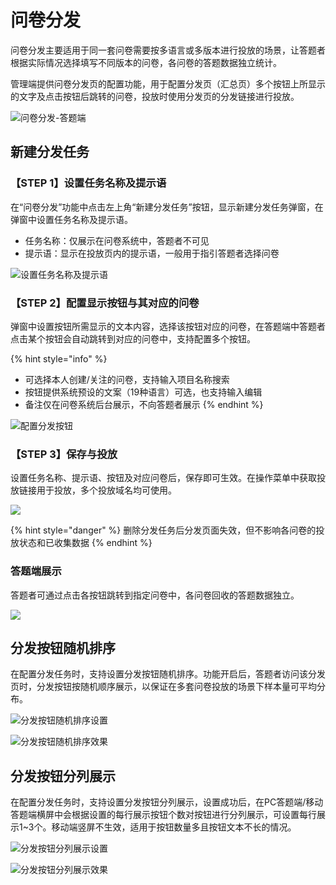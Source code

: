 # 问卷分发

问卷分发主要适用于同一套问卷需要按多语言或多版本进行投放的场景，让答题者根据实际情况选择填写不同版本的问卷，各问卷的答题数据独立统计。

管理端提供问卷分发页的配置功能，用于配置分发页（汇总页）多个按钮上所显示的文字及点击按钮后跳转的问卷，投放时使用分发页的分发链接进行投放。

![问卷分发-答题端](<../.gitbook/assets/image (239).png>)

## 新建分发任务

### 【STEP 1】设置任务名称及提示语

在“问卷分发”功能中点击左上角“新建分发任务”按钮，显示新建分发任务弹窗，在弹窗中设置任务名称及提示语。

* 任务名称：仅展示在问卷系统中，答题者不可见
* 提示语：显示在投放页内的提示语，一般用于指引答题者选择问卷

![设置任务名称及提示语](<../.gitbook/assets/image (793).png>)

### 【STEP 2】配置显示按钮与其对应的问卷

弹窗中设置按钮所需显示的文本内容，选择该按钮对应的问卷，在答题端中答题者点击某个按钮会自动跳转到对应的问卷中，支持配置多个按钮。

{% hint style="info" %}
* 可选择本人创建/关注的问卷，支持输入项目名称搜索
* 按钮提供系统预设的文案（19种语言）可选，也支持输入编辑
* 备注仅在问卷系统后台展示，不向答题者展示
{% endhint %}

![配置分发按钮](<../.gitbook/assets/image (492).png>)

### 【STEP 3】保存与投放

设置任务名称、提示语、按钮及对应问卷后，保存即可生效。在操作菜单中获取投放链接用于投放，多个投放域名均可使用。

![](<../.gitbook/assets/image (554).png>)

{% hint style="danger" %}
删除分发任务后分发页面失效，但不影响各问卷的投放状态和已收集数据
{% endhint %}

### 答题端展示

答题者可通过点击各按钮跳转到指定问卷中，各问卷回收的答题数据独立。

![](<../.gitbook/assets/image (338).png>)



## 分发按钮随机排序

在配置分发任务时，支持设置分发按钮随机排序。功能开启后，答题者访问该分发页时，分发按钮按随机顺序展示，以保证在多套问卷投放的场景下样本量可平均分布。

![分发按钮随机排序设置](<../.gitbook/assets/image (329).png>)

![分发按钮随机排序效果](<../.gitbook/assets/image (689).png>)

## 分发按钮分列展示

在配置分发任务时，支持设置分发按钮分列展示，设置成功后，在PC答题端/移动答题端横屏中会根据设置的每行展示按钮个数对按钮进行分列展示，可设置每行展示1\~3个。移动端竖屏不生效，适用于按钮数量多且按钮文本不长的情况。

![分发按钮分列展示设置](<../.gitbook/assets/image (20).png>)

![分发按钮分列展示效果](<../.gitbook/assets/image (724).png>)
